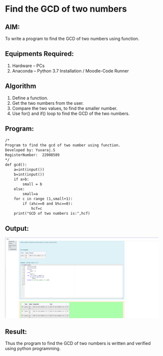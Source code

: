 # Find the GCD of two numbers

## AIM:
To write a program to find the GCD of two numbers using function.

## Equipments Required:
1. Hardware – PCs
2. Anaconda – Python 3.7 Installation / Moodle-Code Runner

## Algorithm
1. Define a function.
2. Get the two numbers from the user.
3. Compare the two values, to find the smaller number.
4. Use for() and if() loop to find the GCD of the two numbers.

## Program:
```
/*
Program to find the gcd of two number using function.
Developed by: Yuvaraj.S
RegisterNumber:  22008589
*/
def gcd():
    a=int(input())
    b=int(input())
    if a>b:
        small = b
    else:
        small=a
    for c in range (1,small+1):
        if (a%c==0 and b%c==0):
            hcf=c
    print("GCD of two numbers is:",hcf)
```          



## Output:
![gcd of two number](gcd.png)


## Result:
Thus the program to find the GCD of two numbers is written and verified using python programming.
